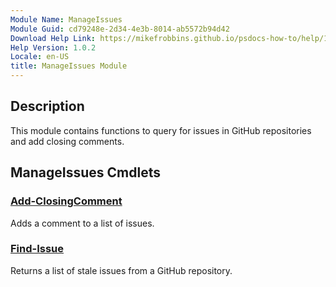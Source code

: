 ```yaml
---
Module Name: ManageIssues
Module Guid: cd79248e-2d34-4e3b-8014-ab5572b94d42
Download Help Link: https://mikefrobbins.github.io/psdocs-how-to/help/1.0.2/
Help Version: 1.0.2
Locale: en-US
title: ManageIssues Module
---
```


## Description

This module contains functions to query for issues in GitHub repositories and add closing comments.

## ManageIssues Cmdlets

### [Add-ClosingComment](Add-ClosingComment.md)

Adds a comment to a list of issues.

### [Find-Issue](Find-Issue.md)

Returns a list of stale issues from a GitHub repository.
